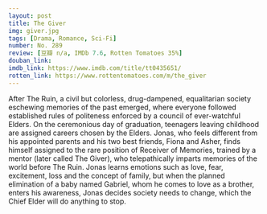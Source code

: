 ```yaml
---
layout: post 
title: The Giver
img: giver.jpg
tags: [Drama, Romance, Sci-Fi]
number: No. 289
review: [豆瓣 n/a, IMDb 7.6, Rotten Tomatoes 35%]
douban_link: 
imdb_link: https://www.imdb.com/title/tt0435651/
rotten_link: https://www.rottentomatoes.com/m/the_giver
---
```


After The Ruin, a civil but colorless, drug-dampened, equalitarian society eschewing memories of the past emerged, where everyone followed established rules of politeness enforced by a council of ever-watchful Elders. On the ceremonious day of graduation, teenagers leaving childhood are assigned careers chosen by the Elders. Jonas, who feels different from his appointed parents and his two best friends, Fiona and Asher, finds himself assigned to the rare position of Receiver of Memories, trained by a mentor (later called The Giver), who telepathically imparts memories of the world before The Ruin. Jonas learns emotions such as love, fear, excitement, loss and the concept of family, but when the planned elimination of a baby named Gabriel, whom he comes to love as a brother, enters his awareness, Jonas decides society needs to change, which the Chief Elder will do anything to stop.